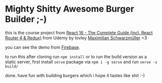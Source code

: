 # Mighty Shitty Awesome Burger Builder ;-)

this is the course project from [React 16 - The Complete Guide (incl. React Router 4 & Redux)](https://www.udemy.com/react-the-complete-guide-incl-redux/) from Udemy by lovley [Maximilian Schwarzmüller](https://twitter.com/maxedapps) <3

you can see the demo from [Firebase](https://awsome-burger-builder.firebaseapp.com/).

to run this after cloning run ` npm install ` or
to run the build version as a static server, first install `serve` package via `npm i -g serve` and run `serve -s build/`

done. have fun with building burgers which i hope it tastes like shit :-)